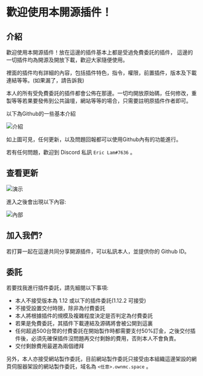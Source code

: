 # 歡迎使用本開源插件！

## 介紹
  歡迎使用本開源插件！放在這邊的插件基本上都是受過免費委託的插件， 這邊的一切插件均為開源及開放下載，歡迎大家隨便使用。
  
  裡面的插件均有詳細的內容，包括插件特色，指令，權限，前置插件，版本及下載連結等等。(如果漏了，請告訴我)
  
  本人的所有受免費委託的插件都會公佈在那邊。一切均開放原始碼，任何修改，重製等等若果要發佈到公共論壇，網站等等的場合，只需要註明原插件作者即可。
  
  以下為Github的一些基本介紹
  
![介紹](https://media.discordapp.net/attachments/550736228014882851/558649968521510922/unknown.png)

  如上圖可見，任何更新，以及問題回報都可以使用Github內有的功能進行。
  
  若有任何問題，歡迎到 Discord 私訊 ```Eric Lam#7636``` 。

## 查看更新
  ![演示](https://media.discordapp.net/attachments/195774113141227520/558652567882825728/unknown.png)
  
  進入之後會出現以下內容:
  
  ![內部](https://cdn.discordapp.com/attachments/195774113141227520/558653052966404106/unknown.png)
  
## 加入我們?
  若打算一起在這邊共同分享開源插件，可以私訊本人，並提供你的 Github ID。
  
## 委託

  若要找我進行插件委託，請先細閱以下事項:
  - 本人不接受版本為 1.12 或以下的插件委託(1.12.2 可接受)
  - 不接受設置交付時限，除非為付費委託
  - 本人將根據插件的規模及複雜程度決定是否判定為付費委託
  - 若果是免費委託，其插件下載連結及源碼將會被公開到這裏
  - 任何超過500台幣的付費委託在開始製作時都需要支付50%訂金，之後交付插件後，必須先確保插件沒問題再交付剩餘的費用，否則本人不會負責。
  - 交付剩餘費用最遲為兩個禮拜
  
  另外，本人亦接受網站製作委託，目前網站製作委託只接受由本組織這邊架設的網頁伺服器架設的網站製作委託，域名為 ```<任意>.ownmc.space``` 。


